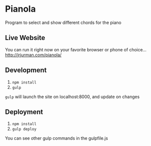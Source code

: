 # Pianola

Program to select and show different chords for the piano

## Live Website

You can run it right now on your favorite browser or phone of choice...  
http://jrjurman.com/pianola/

## Development

1. `npm install`
2. `gulp`

`gulp` will launch the site on localhost:8000, and update on changes  

## Deployment

1. `npm install`
2. `gulp deploy`

You can see other gulp commands in the gulpfile.js
